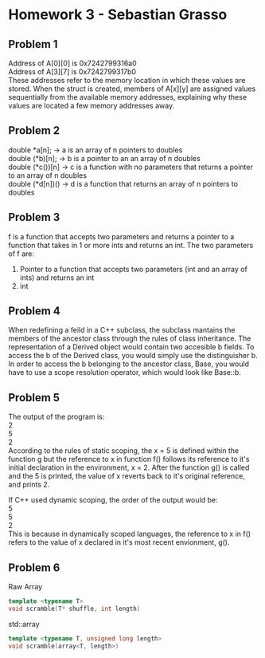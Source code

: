 # Homework 3 - Sebastian Grasso

## Problem 1
Address of A[0][0] is 0x7242799316a0  
Address of A[3][7] is 0x7242799317b0  
These addresses refer to the memory location in which these values are stored. When the struct is created, members of A[x][y] are assigned values sequentially from the available memory addresses, explaining why these values are located a few memory addresses away.  

## Problem 2
double *a[n]; -> a is an array of n pointers to doubles  
double (*b)[n]; -> b is a pointer to an an array of n doubles  
double (*c())[n] -> c is a function with no parameters that returns a pointer to an array of n doubles  
double (*d[n])() -> d is a function that returns an array of n pointers to doubles  


## Problem 3
f is a function that accepts two parameters and returns a pointer to a function that takes in 1 or more ints and returns an int. The two parameters of f are:
  1. Pointer to a function that accepts two parameters (int and an array of ints) and returns an int
  2. int
## Problem 4
When redefining a feild in a C++ subclass, the subclass mantains the members of the ancestor class through the rules of class inheritance. The representation of a Derived object would contain two accesible b fields. To access the b of the Derived class, you would simply use the distinguisher b. In order to access the b belonging to the ancestor class, Base, you would have to use a scope resolution operator, which would look like Base::b.  
## Problem 5
The output of the program is:  
2  
5  
2  
According to the rules of static scoping, the x = 5 is defined within the function g but the reference to x in function f() follows its reference to it's initial declaration in the environment, x = 2. After the function g() is called and the 5 is printed, the value of x reverts back to it's original reference, and prints 2. 

If C++ used dynamic scoping, the order of the output would be:   
5  
5  
2  
This is because in dynamically scoped languages, the reference to x in f() refers to the value of x declared in it's most recent envionment, g().
## Problem 6
Raw Array    
``` C++
template <typename T>  
void scramble(T* shuffle, int length)
```  
std::array  
``` C++
template <typename T, unsigned long length>  
void scramble(array<T, length>)
```
